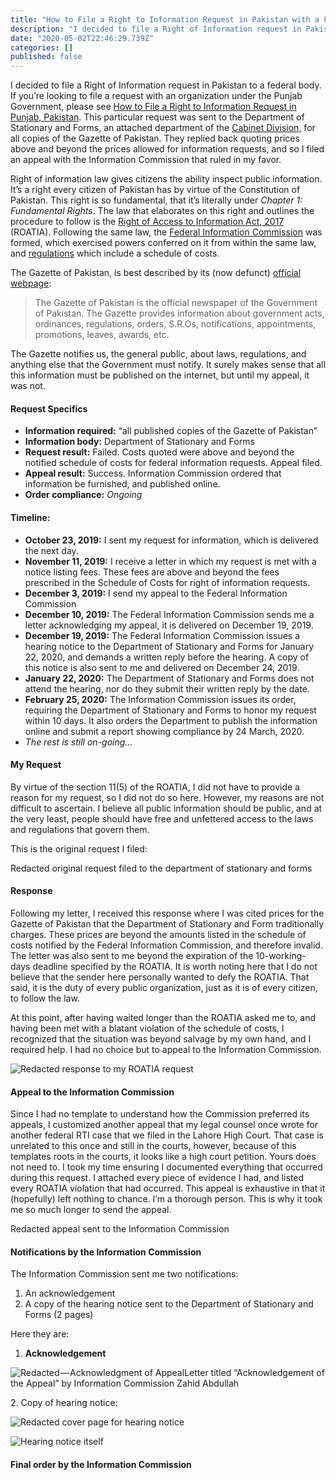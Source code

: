 ```yaml
---
title: "How to File a Right to Information Request in Pakistan with a Federal Organization"
description: "I decided to file a Right of Information request in Pakistan to a federal body. If you’re looking to file a request with an organization…"
date: "2020-05-02T22:46:29.739Z"
categories: []
published: false
---
```


I decided to file a Right of Information request in Pakistan to a federal body. If you’re looking to file a request with an organization under the Punjab Government, please see [How to File a Right to Information Request in Punjab, Pakistan](https://medium.com/@gilani/how-to-file-a-right-to-information-request-in-punjab-pakistan-7df0d5ab5bd3). This particular request was sent to the Department of Stationary and Forms, an attached department of the [Cabinet Division,](http://www.cabinet.gov.pk/) for all copies of the Gazette of Pakistan. They replied back quoting prices above and beyond the prices allowed for information requests, and so I filed an appeal with the Information Commission that ruled in my favor.

Right of information law gives citizens the ability inspect public information. It’s a right every citizen of Pakistan has by virtue of the Constitution of Pakistan. This right is so fundamental, that it’s literally under _Chapter 1: Fundamental Rights_. The law that elaborates on this right and outlines the procedure to follow is the [Right of Access to Information Act, 2017](http://www.senate.gov.pk/uploads/documents/1510051317_684.pdf) (ROATIA). Following the same law, the [Federal Information Commission](https://rti.gov.pk) was formed, which exercised powers conferred on it from within the same law, and [regulations](http://rti.gov.pk/legal-framework/) which include a schedule of costs.

The Gazette of Pakistan, is best described by its (now defunct) [official webpage](https://web.archive.org/web/20090823002730/http://www.pakistan.gov.pk/gazpak.jsp):

> The Gazette of Pakistan is the official newspaper of the Government of Pakistan. The Gazette provides information about government acts, ordinances, regulations, orders, S.R.Os, notifications, appointments, promotions, leaves, awards, etc.

The Gazette notifies us, the general public, about laws, regulations, and anything else that the Government must notify. It surely makes sense that all this information must be published on the internet, but until my appeal, it was not.

#### Request Specifics

-   **Information required:** “all published copies of the Gazette of Pakistan”
-   **Information body:** Department of Stationary and Forms
-   **Request result:** Failed. Costs quoted were above and beyond the notified schedule of costs for federal information requests. Appeal filed.
-   **Appeal result:** Success. Information Commission ordered that information be furnished, and published online.
-   **Order compliance:** _Ongoing_

#### **Timeline:**

-   **October 23, 2019:** I sent my request for information, which is delivered the next day.
-   **November 11, 2019:** I receive a letter in which my request is met with a notice listing fees. These fees are above and beyond the fees prescribed in the Schedule of Costs for right of information requests.
-   **December 3, 2019:** I send my appeal to the Federal Information Commission
-   **December 10, 2019:** The Federal Information Commission sends me a letter acknowledging my appeal, it is delivered on December 19, 2019.
-   **December 19, 2019:** The Federal Information Commission issues a hearing notice to the Department of Stationary and Forms for January 22, 2020, and demands a written reply before the hearing. A copy of this notice is also sent to me and delivered on December 24, 2019.
-   **January 22, 2020:** The Department of Stationary and Forms does not attend the hearing, nor do they submit their written reply by the date.
-   **February 25, 2020:** The Information Commission issues its order, requiring the Department of Stationary and Forms to honor my request within 10 days. It also orders the Department to publish the information online and submit a report showing compliance by 24 March, 2020.
-   _The rest is still on-going…_

#### My Request

By virtue of the section 11(5) of the ROATIA, I did not have to provide a reason for my request, so I did not do so here. However, my reasons are not difficult to ascertain. I believe all public information should be public, and at the very least, people should have free and unfettered access to the laws and regulations that govern them.

This is the original request I filed:

Redacted original request filed to the department of stationary and forms

#### Response

Following my letter, I received this response where I was cited prices for the Gazette of Pakistan that the Department of Stationary and Form traditionally charges. These prices are beyond the amounts listed in the schedule of costs notified by the Federal Information Commission, and therefore invalid. The letter was also sent to me beyond the expiration of the 10-working-days deadline specified by the ROATIA. It is worth noting here that I do not believe that the sender here personally wanted to defy the ROATIA. That said, it is the duty of every public organization, just as it is of every citizen, to follow the law.

At this point, after having waited longer than the ROATIA asked me to, and having been met with a blatant violation of the schedule of costs, I recognized that the situation was beyond salvage by my own hand, and I required help. I had no choice but to appeal to the Information Commission.

![Redacted response to my ROATIA request](./asset-1.jpeg)

#### Appeal to the Information Commission

Since I had no template to understand how the Commission preferred its appeals, I customized another appeal that my legal counsel once wrote for another federal RTI case that we filed in the Lahore High Court. That case is unrelated to this once and still in the courts, however, because of this templates roots in the courts, it looks like a high court petition. Yours does not need to. I took my time ensuring I documented everything that occurred during this request. I attached every piece of evidence I had, and listed every ROATIA violation that had occurred. This appeal is exhaustive in that it (hopefully) left nothing to chance. I’m a thorough person. This is why it took me so much longer to send the appeal.

Redacted appeal sent to the Information Commission

#### Notifications by the Information Commission

The Information Commission sent me two notifications:

1.  An acknowledgement
2.  A copy of the hearing notice sent to the Department of Stationary and Forms (2 pages)

Here they are:

1.  **Acknowledgement**

![Redacted — Acknowledgment of AppealLetter titled “Acknowledgement of the Appeal” by Information Commission Zahid Abdullah](./asset-2.jpeg)

2\. Copy of hearing notice:

  

![Redacted cover page for hearing notice](./asset-3.jpeg)

  

![Hearing notice itself](./asset-4.jpeg)

#### Final order by the Information Commission
